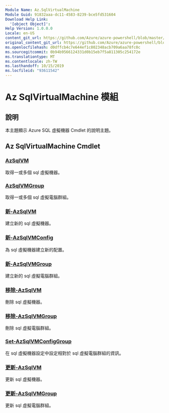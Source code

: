 ```yaml
---
Module Name: Az.SqlVirtualMachine
Module Guid: 91832aaa-dc11-4583-8239-bce5fd531604
Download Help Link:
  '[object Object]': 
Help Version: 1.0.0.0
Locale: en-US
content_git_url: https://github.com/Azure/azure-powershell/blob/master/src/SqlVirtualMachine/SqlVirtualMachine/help/Az.SqlVirtualMachine.md
original_content_git_url: https://github.com/Azure/azure-powershell/blob/master/src/SqlVirtualMachine/SqlVirtualMachine/help/Az.SqlVirtualMachine.md
ms.openlocfilehash: d0dffcb4c7e644ef1c802348acb709a6aa78fc0c
ms.sourcegitcommit: 0b94b9566124331d0b15eb7f5a811305c254172e
ms.translationtype: MT
ms.contentlocale: zh-TW
ms.lasthandoff: 10/15/2019
ms.locfileid: "93611542"
---
```

# Az SqlVirtualMachine 模組
## 說明
本主題顯示 Azure SQL 虛擬機器 Cmdlet 的說明主題。

## Az SqlVirtualMachine Cmdlet
### [AzSqlVM](Get-AzSqlVM.md)
取得一或多個 sql 虛擬機器。

### [AzSqlVMGroup](Get-AzSqlVMGroup.md)
取得一或多個 sql 虛擬電腦群組。

### [新-AzSqlVM](New-AzSqlVM.md)
建立新的 sql 虛擬機器。

### [新-AzSqlVMConfig](New-AzSqlVMConfig.md)
為 sql 虛擬機器建立新的配置。

### [新-AzSqlVMGroup](New-AzSqlVMGroup.md)
建立新的 sql 虛擬電腦群組。

### [移除-AzSqlVM](Remove-AzSqlVM.md)
刪除 sql 虛擬機器。

### [移除-AzSqlVMGroup](Remove-AzSqlVMGroup.md)
刪除 sql 虛擬電腦群組。

### [Set-AzSqlVMConfigGroup](Set-AzSqlVMConfigGroup.md)
在 sql 虛擬機器設定中設定相對於 sql 虛擬電腦群組的資訊。

### [更新-AzSqlVM](Update-AzSqlVM.md)
更新 sql 虛擬機器。

### [更新-AzSqlVMGroup](Update-AzSqlVMGroup.md)
更新 sql 虛擬電腦群組。

